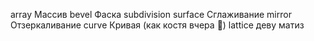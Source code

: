 array Массив
bevel Фаска
subdivision surface Сглаживание
mirror Отзеркаливание
curve Кривая (как костя вчера 🍾)
lattice деву матиз 